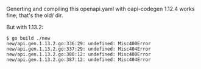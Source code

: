 
Generting and compiling this openapi.yaml with oapi-codegen 1.12.4 works fine; that's
the old/ dir.

But with 1.13.2:
```
$ go build ./new
new/api.gen.1.13.2.go:336:29: undefined: Misc400Error
new/api.gen.1.13.2.go:337:29: undefined: Misc404Error
new/api.gen.1.13.2.go:380:12: undefined: Misc400Error
new/api.gen.1.13.2.go:387:12: undefined: Misc404Error
```
